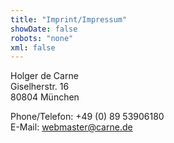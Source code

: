 ```yaml
---
title: "Imprint/Impressum"
showDate: false
robots: "none"
xml: false
---
```

Holger de Carne  
Giselherstr. 16  
80804 München

Phone/Telefon: +49 (0) 89 53906180  
E-Mail: webmaster@carne.de
